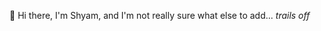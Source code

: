 👋 Hi there, I'm Shyam, and I'm not really sure what else to add... *trails off*

<!--
**ShyamGadde/ShyamGadde** is a ✨ _special_ ✨ repository because its `README.md` (this file) appears on your GitHub profile.

Here are some ideas to get you started:

- 🔭 I’m currently working on ...
- 🌱 I’m currently learning ...
- 👯 I’m looking to collaborate on ...
- 🤔 I’m looking for help with ...
- 💬 Ask me about ...
- 📫 How to reach me: ...
- 😄 Pronouns: ...
- ⚡ Fun fact: ...

### CodeWars Stats

[![Codewars Badge](https://www.codewars.com/users/AquaMayhs/badges/large)](https://www.codewars.com/users/AquaMayhs)
-->
